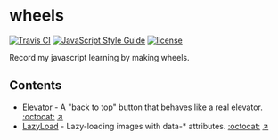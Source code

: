 # wheels

[![Travis CI](https://travis-ci.org/ZYSzys/zys-wheels.svg?branch=master)](https://travis-ci.org/ZYSzys/zys-wheels)
[![JavaScript Style Guide](https://img.shields.io/badge/code_style-standard-brightgreen.svg)](https://standardjs.com)
[![license](https://img.shields.io/github/license/ZYSzys/zys-wheels.svg)](https://github.com/ZYSzys/zys-wheels/blob/master/LICENSE)

Record my javascript learning by making wheels.

## Contents

- [Elevator](elevator) - A "back to top" button that behaves like a real elevator.  [:octocat:](https://github.com/tholman/elevator.js) [:arrow_upper_right:](http://zyszys.top/zys-wheels/elevator/)
- [LazyLoad](lazy-load) - Lazy-loading images with data-* attributes.  [:octocat:](https://github.com/toddmotto/echo) [:arrow_upper_right:](http://zyszys.top/zys-wheels/lazy-load/)